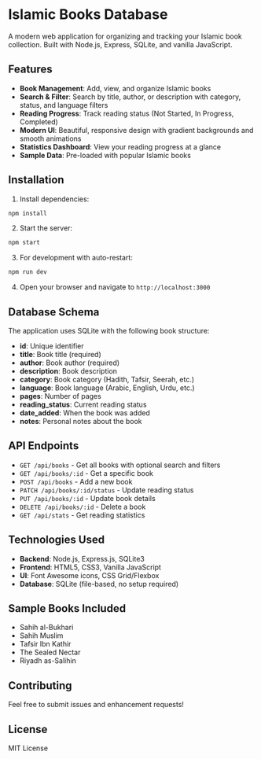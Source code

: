 # Islamic Books Database

A modern web application for organizing and tracking your Islamic book collection. Built with Node.js, Express, SQLite, and vanilla JavaScript.

## Features

- **Book Management**: Add, view, and organize Islamic books
- **Search & Filter**: Search by title, author, or description with category, status, and language filters
- **Reading Progress**: Track reading status (Not Started, In Progress, Completed)
- **Modern UI**: Beautiful, responsive design with gradient backgrounds and smooth animations
- **Statistics Dashboard**: View your reading progress at a glance
- **Sample Data**: Pre-loaded with popular Islamic books

## Installation

1. Install dependencies:
```bash
npm install
```

2. Start the server:
```bash
npm start
```

3. For development with auto-restart:
```bash
npm run dev
```

4. Open your browser and navigate to `http://localhost:3000`

## Database Schema

The application uses SQLite with the following book structure:
- **id**: Unique identifier
- **title**: Book title (required)
- **author**: Book author (required)
- **description**: Book description
- **category**: Book category (Hadith, Tafsir, Seerah, etc.)
- **language**: Book language (Arabic, English, Urdu, etc.)
- **pages**: Number of pages
- **reading_status**: Current reading status
- **date_added**: When the book was added
- **notes**: Personal notes about the book

## API Endpoints

- `GET /api/books` - Get all books with optional search and filters
- `GET /api/books/:id` - Get a specific book
- `POST /api/books` - Add a new book
- `PATCH /api/books/:id/status` - Update reading status
- `PUT /api/books/:id` - Update book details
- `DELETE /api/books/:id` - Delete a book
- `GET /api/stats` - Get reading statistics

## Technologies Used

- **Backend**: Node.js, Express.js, SQLite3
- **Frontend**: HTML5, CSS3, Vanilla JavaScript
- **UI**: Font Awesome icons, CSS Grid/Flexbox
- **Database**: SQLite (file-based, no setup required)

## Sample Books Included

- Sahih al-Bukhari
- Sahih Muslim
- Tafsir Ibn Kathir
- The Sealed Nectar
- Riyadh as-Salihin

## Contributing

Feel free to submit issues and enhancement requests!

## License

MIT License
